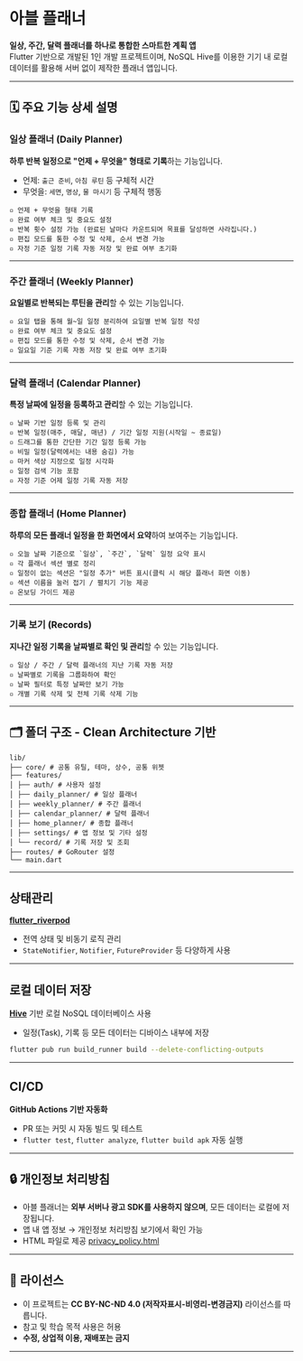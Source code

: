 # 아블 플래너

**일상, 주간, 달력 플래너를 하나로 통합한 스마트한 계획 앱**  
Flutter 기반으로 개발된 1인 개발 프로젝트이며, NoSQL Hive를 이용한 기기 내 로컬 데이터를 활용해 서버 없이 제작한 플래너 앱입니다.

---
## 🗓️ 주요 기능 상세 설명

### 일상 플래너 (Daily Planner)

**하루 반복 일정으로 "언제 + 무엇을" 형태로 기록**하는 기능입니다.

- 언제: `출근 준비`, `아침 루틴` 등 구체적 시간
- 무엇을: `세면`, `명상`, `물 마시기` 등 구체적 행동

```
▫ 언제 + 무엇을 형태 기록
▫ 완료 여부 체크 및 중요도 설정
▫ 반복 횟수 설정 가능 (완료된 날마다 카운트되며 목표를 달성하면 사라집니다.)
▫ 편집 모드를 통한 수정 및 삭제, 순서 변경 가능
▫ 자정 기준 일정 기록 자동 저장 및 완료 여부 초기화
```

---

### 주간 플래너 (Weekly Planner)

**요일별로 반복되는 루틴을 관리**할 수 있는 기능입니다.
```
▫ 요일 탭을 통해 월~일 일정 분리하여 요일별 반복 일정 작성
▫ 완료 여부 체크 및 중요도 설정
▫ 편집 모드를 통한 수정 및 삭제, 순서 변경 가능
▫ 일요일 기준 기록 자동 저장 및 완료 여부 초기화
```

---

### 달력 플래너 (Calendar Planner)

**특정 날짜에 일정을 등록하고 관리**할 수 있는 기능입니다.

```
▫ 날짜 기반 일정 등록 및 관리
▫ 반복 일정(매주, 매달, 매년) / 기간 일정 지원(시작일 ~ 종료일)
▫ 드래그를 통한 간단한 기간 일정 등록 가능
▫ 비밀 일정(달력에서는 내용 숨김) 가능
▫ 마커 색상 지정으로 일정 시각화
▫ 일정 검색 기능 포함
▫ 자정 기준 어제 일정 기록 자동 저장
```

---

### 종합 플래너 (Home Planner)

**하루의 모든 플래너 일정을 한 화면에서 요약**하여 보여주는 기능입니다.
```
▫ 오늘 날짜 기준으로 `일상`, `주간`, `달력` 일정 요약 표시
▫ 각 플래너 섹션 별로 정리
▫ 일정이 없는 섹션은 "일정 추가" 버튼 표시(클릭 시 해당 플래너 화면 이동)
▫ 섹션 이름을 눌러 접기 / 펼치기 기능 제공
▫ 온보딩 가이드 제공
```

---

### 기록 보기 (Records)

**지나간 일정 기록을 날짜별로 확인 및 관리**할 수 있는 기능입니다.

```
▫ 일상 / 주간 / 달력 플래너의 지난 기록 자동 저장
▫ 날짜별로 기록을 그룹화하여 확인
▫ 날짜 필터로 특정 날짜만 보기 가능
▫ 개별 기록 삭제 및 전체 기록 삭제 기능
```

---

## 🗂️ 폴더 구조 - Clean Architecture 기반

```
lib/
├── core/ # 공통 유틸, 테마, 상수, 공통 위젯
├── features/
│ ├── auth/ # 사용자 설정
│ ├── daily_planner/ # 일상 플래너
│ ├── weekly_planner/ # 주간 플래너
│ ├── calendar_planner/ # 달력 플래너
│ ├── home_planner/ # 종합 플래너
│ ├── settings/ # 앱 정보 및 기타 설정
│ └── record/ # 기록 저장 및 조회
├── routes/ # GoRouter 설정
└── main.dart

````

---
## 상태관리

**[flutter_riverpod](https://riverpod.dev/)**  
- 전역 상태 및 비동기 로직 관리
- `StateNotifier`, `Notifier`, `FutureProvider` 등 다양하게 사용
---

## 로컬 데이터 저장

**[Hive](https://docs.hivedb.dev/)** 기반 로컬 NoSQL 데이터베이스 사용  
- 일정(Task), 기록 등 모든 데이터는 디바이스 내부에 저장

```bash
flutter pub run build_runner build --delete-conflicting-outputs
````

---

## CI/CD

**GitHub Actions 기반 자동화**

* PR 또는 커밋 시 자동 빌드 및 테스트
* `flutter test`, `flutter analyze`, `flutter build apk` 자동 실행

---

## 🔒 개인정보 처리방침

* 아블 플래너는 **외부 서버나 광고 SDK를 사용하지 않으며**, 모든 데이터는 로컬에 저장됩니다.
* 앱 내 앱 정보 → 개인정보 처리방침 보기에서 확인 가능
* HTML 파일로 제공 [privacy_policy.html](https://jeonghyeon-jo.github.io/privacy-policy.html)

---

## 📜 라이선스

* 이 프로젝트는 **CC BY-NC-ND 4.0 (저작자표시-비영리-변경금지)** 라이선스를 따릅니다.
* 참고 및 학습 목적 사용은 허용
* **수정, 상업적 이용, 재배포는 금지**
---

